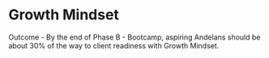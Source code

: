 # Growth Mindset

Outcome - By the end of Phase B - Bootcamp, aspiring Andelans should be about 30% of the way to client readiness with Growth Mindset.

